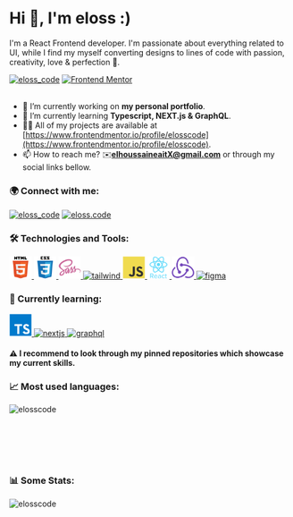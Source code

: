 <h1 align="left">Hi 👋, I'm eloss :)</h1>
<p align="left">I'm a React Frontend developer. I'm passionate about everything related to UI, while I find my myself converting designs to lines of code with passion, creativity, love & perfection 💯.</p>

<div align="left">
<a href="https://twitter.com/eloss_code" target="blank"><img src="https://img.shields.io/twitter/follow/eloss_code?logo=twitter&style=for-the-badge" alt="eloss_code" /></a>
<a href="https://www.frontendmentor.io/profile/elosscode" target="blank"><img src="https://img.shields.io/badge/Frontend Mentor-eloss code-informational?style=for-the-badge&logo=frontendmentor" alt="Frontend Mentor" /></a>
</div>
<br/>

- 🔭 I’m currently working on **my personal portfolio**.
- 🌱 I’m currently learning **Typescript, NEXT.js & GraphQL**.
- 👨‍💻 All of my projects are available at [https://www.frontendmentor.io/profile/elosscode](https://www.frontendmentor.io/profile/elosscode).
- 📫 How to reach me? ✉️**elhoussaineaitX@gmail.com** or through my social links bellow.

<h3 align="left">🌍 Connect with me:</h3>
<p align="left">
<a href="https://twitter.com/eloss_code" target="blank"><img align="center" src="https://raw.githubusercontent.com/rahuldkjain/github-profile-readme-generator/master/src/images/icons/Social/twitter.svg" alt="eloss_code" height="30" width="40" /></a>
<a href="https://instagram.com/eloss.code" target="blank"><img align="center" src="https://raw.githubusercontent.com/rahuldkjain/github-profile-readme-generator/master/src/images/icons/Social/instagram.svg" alt="eloss.code" height="30" width="40" /></a>
</p>

<h3 align="left">🛠 Technologies and Tools:</h3>
<p align="left"> 
<a href="https://www.w3.org/html/" target="_blank" rel="noreferrer"> <img src="https://raw.githubusercontent.com/devicons/devicon/master/icons/html5/html5-original-wordmark.svg" alt="html5" width="40" height="40"/> </a>
<a href="https://www.w3schools.com/css/" target="_blank" rel="noreferrer"> <img src="https://raw.githubusercontent.com/devicons/devicon/master/icons/css3/css3-original-wordmark.svg" alt="css3" width="40" height="40"/> </a>
<a href="https://sass-lang.com" target="_blank" rel="noreferrer"> <img src="https://raw.githubusercontent.com/devicons/devicon/master/icons/sass/sass-original.svg" alt="sass" width="40" height="40"/> </a> 
<a href="https://tailwindcss.com/" target="_blank" rel="noreferrer"> <img src="https://www.vectorlogo.zone/logos/tailwindcss/tailwindcss-icon.svg" alt="tailwind" width="40" height="40"/> </a>
<a href="https://developer.mozilla.org/en-US/docs/Web/JavaScript" target="_blank" rel="noreferrer"> <img src="https://raw.githubusercontent.com/devicons/devicon/master/icons/javascript/javascript-original.svg" alt="javascript" width="40" height="40"/> </a> 
<a href="https://reactjs.org/" target="_blank" rel="noreferrer"> <img src="https://raw.githubusercontent.com/devicons/devicon/master/icons/react/react-original-wordmark.svg" alt="react" width="40" height="40"/> </a> 
<a href="https://redux.js.org" target="_blank" rel="noreferrer"> <img src="https://raw.githubusercontent.com/devicons/devicon/master/icons/redux/redux-original.svg" alt="redux" width="40" height="40"/> </a> 
<a href="https://www.figma.com/" target="_blank" rel="noreferrer"> <img src="https://www.vectorlogo.zone/logos/figma/figma-icon.svg" alt="figma" width="40" height="40"/> </a>
</p>

<h3 align="left">🚀 Currently learning:</h3>
<p align="left">
<a href="https://www.typescriptlang.org/" target="_blank" rel="noreferrer"> <img src="https://raw.githubusercontent.com/devicons/devicon/master/icons/typescript/typescript-original.svg" alt="typescript" width="40" height="40"/> </a>
<a href="https://nextjs.org/" target="_blank" rel="noreferrer"> <img src="https://res.cloudinary.com/startup-grind/image/upload/c_fill,dpr_2.0,f_auto,g_center,h_1080,q_100,w_1080/v1/gcs/platform-data-dsc/events/nextjs-boilerplate-logo.png" alt="nextjs" width="40" height="40"/> </a>
<a href="https://graphql.org" target="_blank" rel="noreferrer"> <img src="https://www.vectorlogo.zone/logos/graphql/graphql-icon.svg" alt="graphql" width="40" height="40"/> </a>
</p>
<h4>⚠️ I recommend to look through my pinned repositories which showcase my current skills.</h4>

<h3 align="left">📈 Most used languages:</h3>
<p align="left"><img align="left" src="https://github-readme-stats.vercel.app/api/top-langs?username=elosscode&show_icons=true&theme=onedark&locale=en&layout=compact" alt="elosscode" />
</p>
<br/>
<br/>
<br/>
<br/>
<br/>
<br/>
<div></div>

<h3 align="left">📊 Some Stats:</h3>
<p align="left">&nbsp;<img align="left" src="https://github-readme-stats.vercel.app/api?username=elosscode&show_icons=true&theme=onedark&locale=en" alt="elosscode" />
</p>
